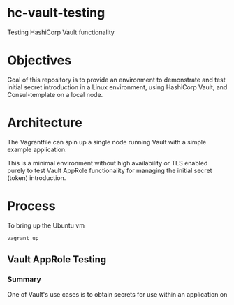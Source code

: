 # hc-vault-testing
Testing HashiCorp Vault functionality

# Objectives

Goal of this repository is to provide an environment to demonstrate and test initial secret introduction in a Linux environment, using HashiCorp Vault, and Consul-template on a local node.

# Architecture
The Vagrantfile can spin up a single node running Vault with a simple example application.

This is a minimal environment without high availability or TLS enabled purely to test Vault AppRole functionality for managing the initial secret (token) introduction.

# Process

To bring up the Ubuntu vm

    vagrant up

## Vault AppRole Testing

### Summary
One of Vault's use cases is to obtain secrets for use within an application on a server. A node can authenticate with Vault using a token to obtain the required secrets, but a secure introduction of that authenticating token is still required. AppRole functionality is one method of obtaining that token.

### Scripts
Scripts used in this repository

    ./vault-approle-setup.sh   # this configures approle and generates role_id and secret_id
    ./vault-approle-token.sh   # this is a script that maintains a token on a system to be used by consul-template, envconsul and so forth
    ./vault-cleanup.sh         # restarts and reinitializes Vault, clears artifacts - startover from scratch

### Usage


### Token management script logic


```
                         +----------------+
                         | does token and |
                         | token_accessor |
                         | exist?         |
                         +----------------+
           +-----+               |            +----+
           | yes | <------------------------> | no |
           +-----+                            +----+
              |                                  |
              v                                  |
                                                 |
     +---------------+                           |
     | Is the token  |                           |
     | still valid?  |                           |
     |               |                           v
     +---------------+
                |                     +-------------------------+
                |                     | use role_id + secret_id |
     +-----+    |      +----+         | to fetch new token and  |
     | yes | <-------> | no +-------> | token_accessor          |
     +-----+           +----+         +-------------------------+
        |                                     |
        |                                     |
        v                                     v

     +--------------------------------------------+
     |  Get creation_ttl + current ttl and sleep  |
     |  for (creation_ttl/ttl)/2 and then trigger |
     |  token renewal. Rinse & repeat.            |
     +--------------------------------------------+
```

#### AppRole pull configuration

    vagrant ssh
    cd /vagrant/scripts
    ./vault-approle-setup.sh
    ./vault

This will

